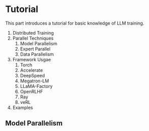 # Tutorial

This part introduces a tutorial for basic knowledge of LLM training.

1. Distributed Training
2. Parallel Techniques
    1. Model Parallelism
    2. Expert Parallel
    3. Data Parallelism
3. Framework Usgae
    1. Torch
    2. Accelerate
    3. DeepSpeed
    4. Megatron-LM
    5. LLaMA-Factory
    6. OpenRLHF
    7. Ray
    8. veRL
4. Examples

## Model Parallelism
